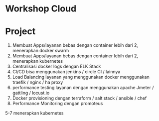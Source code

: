 # Workshop Cloud

# Project
1. Membuat Apps/layanan bebas dengan container lebih dari 2, menerapkan docker swarm
2. Membuat Apps/layanan bebas dengan container lebih dari 2, menerapkan kubernetes
3. Centralisasi docker logs dengan ELK Stack
4. CI/CD bisa menggunakan jenkins / circle CI / lainnya
5. Load Balancing layanan yang menggunakan docker menggunakan traefik / nginx / ha proxy
6. performance testing layanan dengan menggunakan apache Jmeter / gattling / locust.io
7. Docker provisioning dengan terraform / salt stack / ansible / chef
8. Performance Monitoring dengan promoteus

5-7 menerapkan kubernetes
